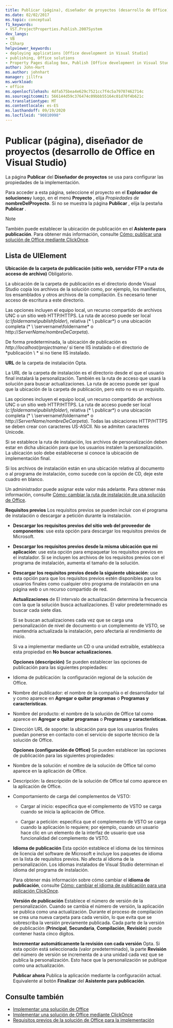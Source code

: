 ```yaml
---
title: Publicar (página), diseñador de proyectos (desarrollo de Office)
ms.date: 02/02/2017
ms.topic: conceptual
f1_keywords:
- VST.ProjectProperties.Publish.2007System
dev_langs:
- VB
- CSharp
helpviewer_keywords:
- deploying applications [Office development in Visual Studio]
- publishing, Office solutions
- Property Pages dialog box, Publish [Office development in Visual Studio]
author: John-Hart
ms.author: johnhart
manager: jillfra
ms.workload:
- office
ms.openlocfilehash: 4dfa575bea4e629c7521cc7f4c5a79707462714c
ms.sourcegitcommit: 566144d59c376474c09bbb55164c01d70f4b621c
ms.translationtype: MT
ms.contentlocale: es-ES
ms.lasthandoff: 09/19/2020
ms.locfileid: "90810998"
---
```

# <a name="publish-page-project-designer-office-development-in-visual-studio"></a>Publicar (página), diseñador de proyectos (desarrollo de Office en Visual Studio)
  La página **Publicar** del **Diseñador de proyectos** se usa para configurar las propiedades de la implementación.

 Para acceder a esta página, seleccione el proyecto en el **Explorador de soluciones**y luego, en el menú **Proyecto** , elija *Propiedades de* **nombreDelProyecto**. Si no se muestra la página **Publicar** , elija la pestaña **Publicar** .

> [!NOTE]
> También puede establecer la ubicación de publicación en el **Asistente para publicación**. Para obtener más información, consulte [Cómo: publicar una solución de Office mediante ClickOnce](/previous-versions/bb386095(v=vs.110)).

## <a name="uielement-list"></a>Lista de UIElement
 **Ubicación de la carpeta de publicación (sitio web, servidor FTP o ruta de acceso de archivo)** Obligatorio.

 La ubicación de la carpeta de publicación es el directorio donde Visual Studio copia los archivos de la solución como, por ejemplo, los manifiestos, los ensamblados y otros archivos de la compilación. Es necesario tener acceso de escritura a este directorio.

 Las opciones incluyen el equipo local, un recurso compartido de archivos UNC o un sitio web HTTP/HTTPS. La ruta de acceso puede ser local (*c:\foldername\publishfolder*), relativa (* \\ publicar*) o una ubicación completa (* \\ \servername\foldername* o http://<em>ServerName/nombreDeCarpeta</em>).

 De forma predeterminada, la ubicación de publicación es *http://localhost/projectname/* si tiene IIS instalado o el directorio de *publicación \\ * si no tiene IIS instalado.

 **URL** de la carpeta de instalación Opta.

 La URL de la carpeta de instalación es el directorio desde el que el usuario final instalará la personalización. También es la ruta de acceso que usará la solución para buscar actualizaciones. La ruta de acceso puede ser igual que la ubicación de la carpeta de publicación, pero esto no es un requisito.

 Las opciones incluyen el equipo local, un recurso compartido de archivos UNC o un sitio web HTTP/HTTPS. La ruta de acceso puede ser local (*c:\foldername\publishfolder*), relativa (* \\ publicar*) o una ubicación completa (* \\ \servername\foldername* o http://<em>ServerName/nombreDeCarpeta</em>). Todas las ubicaciones HTTP/HTTPS se deben crear con caracteres US-ASCII. No se admiten caracteres Unicode.

 Si se establece la ruta de instalación, los archivos de personalización deben estar en dicha ubicación para que los usuarios instalen la personalización. La ubicación solo debe establecerse si conoce la ubicación de implementación final.

 Si los archivos de instalación están en una ubicación relativa al documento o al programa de instalación, como sucede con la opción de CD, deje este cuadro en blanco.

 Un administrador puede asignar este valor más adelante. Para obtener más información, consulte [Cómo: cambiar la ruta de instalación de una solución de Office](/previous-versions/bb608626(v=vs.110)).

 **Requisitos previos** Los requisitos previos se pueden incluir con el programa de instalación o descargar a petición durante la instalación.

- **Descargar los requisitos previos del sitio web del proveedor de componentes**: use esta opción para descargar los requisitos previos de Microsoft.

- **Descargar los requisitos previos desde la misma ubicación que mi aplicación**: use esta opción para empaquetar los requisitos previos en el instalador. Si se incluyen los archivos de los requisitos previos con el programa de instalación, aumenta el tamaño de la solución.

- **Descargar los requisitos previos desde la siguiente ubicación**: use esta opción para que los requisitos previos estén disponibles para los usuarios finales como cualquier otro programa de instalación en una página web o un recurso compartido de red.

  **Actualizaciones** de El intervalo de actualización determina la frecuencia con la que la solución busca actualizaciones. El valor predeterminado es buscar cada siete días.

  Si se buscan actualizaciones cada vez que se carga una personalización de nivel de documento o un complemento de VSTO, se mantendría actualizada la instalación, pero afectaría al rendimiento de inicio.

  Si va a implementar mediante un CD o una unidad extraíble, establezca esta propiedad en **No buscar actualizaciones**.

  **Opciones (descripción)** Se pueden establecer las opciones de publicación para las siguientes propiedades:

- Idioma de publicación: la configuración regional de la solución de Office.

- Nombre del publicador: el nombre de la compañía o el desarrollador tal y como aparece en **Agregar o quitar programas** o **Programas y características**.

- Nombre del producto: el nombre de la solución de Office tal como aparece en **Agregar o quitar programas** o **Programas y características**.

- Dirección URL de soporte: la ubicación para que los usuarios finales puedan ponerse en contacto con el servicio de soporte técnico de la solución de Office.

  **Opciones (configuración de Office)** Se pueden establecer las opciones de publicación para las siguientes propiedades:

- Nombre de la solución: el nombre de la solución de Office tal como aparece en la aplicación de Office.

- Descripción: la descripción de la solución de Office tal como aparece en la aplicación de Office.

- Comportamiento de carga del complementos de VSTO:

  - Cargar al inicio: especifica que el complemento de VSTO se carga cuando se inicia la aplicación de Office.

  - Cargar a petición: especifica que el complemento de VSTO se carga cuando la aplicación lo requiere; por ejemplo, cuando un usuario hace clic en un elemento de la interfaz de usuario que usa funcionalidad del complemento de VSTO.

  **Idioma de publicación** Esta opción establece el idioma de los términos de licencia del software de Microsoft e incluye los paquetes de idioma en la lista de requisitos previos. No afecta al idioma de la personalización. Los idiomas instalados de Visual Studio determinan el idioma del programa de instalación.

  Para obtener más información sobre cómo cambiar el **idioma de publicación**, consulte [Cómo: cambiar el idioma de publicación para una aplicación ClickOnce](../deployment/how-to-change-the-publish-language-for-a-clickonce-application.md).

  **Versión de publicación** Establece el número de versión de la personalización. Cuando se cambia el número de versión, la aplicación se publica como una actualización. Durante el proceso de compilación se crea una nueva carpeta para cada versión, lo que evita que se sobrescriba la versión previamente publicada. Cada parte de la versión de publicación (**Principal**, **Secundaria**, **Compilación**, **Revisión**) puede contener hasta cinco dígitos.

  **Incrementar automáticamente la revisión con cada versión** Opta. Si esta opción está seleccionada (valor predeterminado), la parte **Revisión** del número de versión se incrementa de a una unidad cada vez que se publica la personalización. Esto hace que la personalización se publique como una actualización.

  **Publicar ahora** Publica la aplicación mediante la configuración actual. Equivalente al botón **Finalizar** del **Asistente para publicación**.

## <a name="see-also"></a>Consulte también

- [Implementar una solución de Office](../vsto/deploying-an-office-solution.md)
- [Implementar una solución de Office mediante ClickOnce](../vsto/deploying-an-office-solution-by-using-clickonce.md)
- [Requisitos previos de la solución de Office para la implementación](/previous-versions/bb608617(v=vs.110))